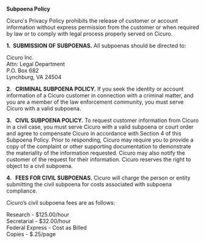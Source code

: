 **Subpoena Policy**

Cicuro's Privacy Policy prohibits the release of customer or account information without express permission from the customer or when required by law or to comply with legal process properly served on Cicuro.

**1.  SUBMISSION OF SUBPOENAS.** All subpoenas should be directed to:  
  
Cicuro Inc.  
Attn: Legal Department  
P.O. Box 682  
Lynchburg, VA 24504  
  
**2.   CRIMINAL SUBPOENA POLICY.** If you seek the identity or account information of a Cicuro customer in connection with a criminal matter, and you are a member of the law enforcement community, you must serve Cicuro with a valid subpoena.


**3.   CIVIL SUBPOENA POLICY.** To request customer information from Cicuro in a civil case, you must serve Cicuro with a valid subpoena or court order and agree to compensate Cicuro in accordance with Section 4 of this Subpoena Policy. Prior to responding, Cicuro may require you to provide a copy of the complaint or other supporting documentation to demonstrate the materiality of the information requested. Cicuro may also notify the customer of the request for their information. Cicuro reserves the right to object to a civil subpoena.

**4.   FEES FOR CIVIL SUBPOENAS.** Cicuro will charge the person or entity submitting the civil subpoena for costs associated with subpoena compliance. 

Cicuro’s civil subpoena fees are as follows: 
  
Research - $125.00/hour  
Secretarial - $32.00/hour    
Federal Express - Cost as Billed  
Copies - $.25/page  

